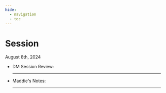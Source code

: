 ```yaml
---
hide:
  - navigation
  - toc
---
```


# Session #
August 8th, 2024

<div class="grid cards" markdown>

-   DM Session Review:
    
    ---
    

    
-   Maddie's Notes:
    
    ---
    


</div>
